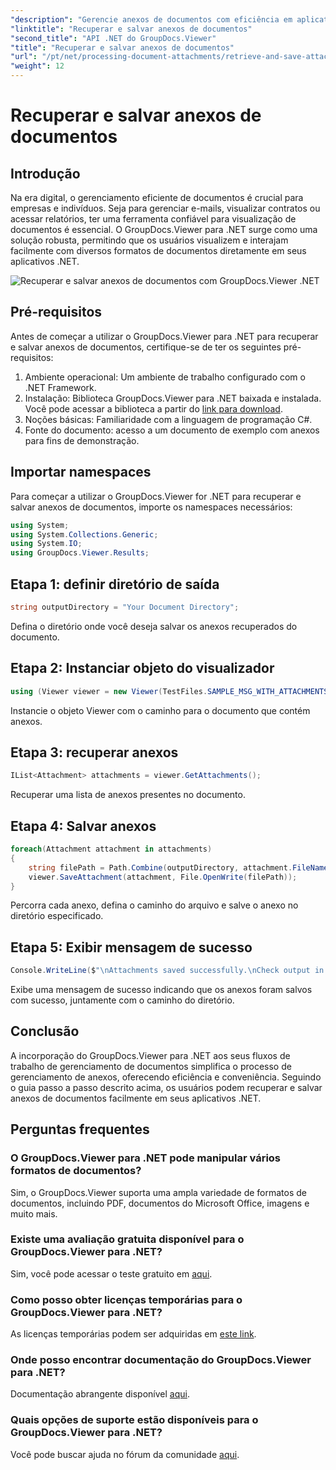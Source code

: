 ```yaml
---
"description": "Gerencie anexos de documentos com eficiência em aplicativos .NET usando o GroupDocs.Viewer. Recupere e salve anexos sem complicações."
"linktitle": "Recuperar e salvar anexos de documentos"
"second_title": "API .NET do GroupDocs.Viewer"
"title": "Recuperar e salvar anexos de documentos"
"url": "/pt/net/processing-document-attachments/retrieve-and-save-attachments/"
"weight": 12
---
```


# Recuperar e salvar anexos de documentos

## Introdução
Na era digital, o gerenciamento eficiente de documentos é crucial para empresas e indivíduos. Seja para gerenciar e-mails, visualizar contratos ou acessar relatórios, ter uma ferramenta confiável para visualização de documentos é essencial. O GroupDocs.Viewer para .NET surge como uma solução robusta, permitindo que os usuários visualizem e interajam facilmente com diversos formatos de documentos diretamente em seus aplicativos .NET.

![Recuperar e salvar anexos de documentos com GroupDocs.Viewer .NET](/viewer/processing-document-attachments/retrieve-and-save-document-attachments.png)

## Pré-requisitos
Antes de começar a utilizar o GroupDocs.Viewer para .NET para recuperar e salvar anexos de documentos, certifique-se de ter os seguintes pré-requisitos:
1. Ambiente operacional: Um ambiente de trabalho configurado com o .NET Framework.
2. Instalação: Biblioteca GroupDocs.Viewer para .NET baixada e instalada. Você pode acessar a biblioteca a partir do [link para download](https://releases.groupdocs.com/viewer/net/).
3. Noções básicas: Familiaridade com a linguagem de programação C#.
4. Fonte do documento: acesso a um documento de exemplo com anexos para fins de demonstração.

## Importar namespaces
Para começar a utilizar o GroupDocs.Viewer for .NET para recuperar e salvar anexos de documentos, importe os namespaces necessários:
```csharp
using System;
using System.Collections.Generic;
using System.IO;
using GroupDocs.Viewer.Results;
```

## Etapa 1: definir diretório de saída
```csharp
string outputDirectory = "Your Document Directory";
```
Defina o diretório onde você deseja salvar os anexos recuperados do documento.
## Etapa 2: Instanciar objeto do visualizador
```csharp
using (Viewer viewer = new Viewer(TestFiles.SAMPLE_MSG_WITH_ATTACHMENTS))
```
Instancie o objeto Viewer com o caminho para o documento que contém anexos.
## Etapa 3: recuperar anexos
```csharp
IList<Attachment> attachments = viewer.GetAttachments();
```
Recuperar uma lista de anexos presentes no documento.
## Etapa 4: Salvar anexos
```csharp
foreach(Attachment attachment in attachments)
{
    string filePath = Path.Combine(outputDirectory, attachment.FileName);  
    viewer.SaveAttachment(attachment, File.OpenWrite(filePath)); 
}
```
Percorra cada anexo, defina o caminho do arquivo e salve o anexo no diretório especificado.
## Etapa 5: Exibir mensagem de sucesso
```csharp
Console.WriteLine($"\nAttachments saved successfully.\nCheck output in {outputDirectory}.");
```
Exibe uma mensagem de sucesso indicando que os anexos foram salvos com sucesso, juntamente com o caminho do diretório.

## Conclusão
A incorporação do GroupDocs.Viewer para .NET aos seus fluxos de trabalho de gerenciamento de documentos simplifica o processo de gerenciamento de anexos, oferecendo eficiência e conveniência. Seguindo o guia passo a passo descrito acima, os usuários podem recuperar e salvar anexos de documentos facilmente em seus aplicativos .NET.
## Perguntas frequentes
### O GroupDocs.Viewer para .NET pode manipular vários formatos de documentos?
Sim, o GroupDocs.Viewer suporta uma ampla variedade de formatos de documentos, incluindo PDF, documentos do Microsoft Office, imagens e muito mais.
### Existe uma avaliação gratuita disponível para o GroupDocs.Viewer para .NET?
Sim, você pode acessar o teste gratuito em [aqui](https://releases.groupdocs.com/).
### Como posso obter licenças temporárias para o GroupDocs.Viewer para .NET?
As licenças temporárias podem ser adquiridas em [este link](https://purchase.groupdocs.com/temporary-license/).
### Onde posso encontrar documentação do GroupDocs.Viewer para .NET?
Documentação abrangente disponível [aqui](https://tutorials.groupdocs.com/viewer/net/).
### Quais opções de suporte estão disponíveis para o GroupDocs.Viewer para .NET?
Você pode buscar ajuda no fórum da comunidade [aqui](https://forum.groupdocs.com/c/viewer/9).